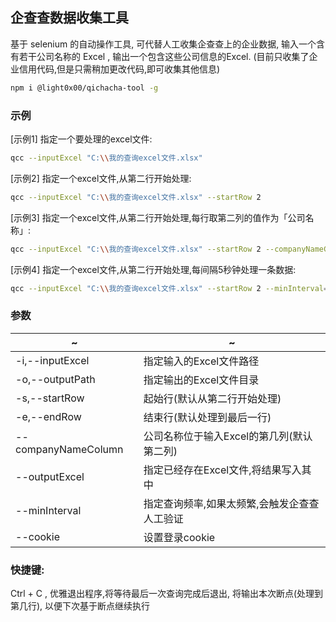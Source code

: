 
## 企查查数据收集工具

基于 selenium 的自动操作工具, 可代替人工收集企查查上的企业数据, 输入一个含有若干公司名称的 Excel , 输出一个包含这些公司信息的Excel. (目前只收集了企业信用代码,但是只需稍加更改代码,即可收集其他信息)

```bash
npm i @light0x00/qichacha-tool -g
```

### 示例
	
[示例1] 指定一个要处理的excel文件:  

```bash
qcc --inputExcel "C:\\我的查询excel文件.xlsx" 
```

[示例2] 指定一个excel文件,从第二行开始处理: 
			
```bash
qcc --inputExcel "C:\\我的查询excel文件.xlsx" --startRow 2
```

[示例3] 指定一个excel文件,从第二行开始处理,每行取第二列的值作为「公司名称」: 

```bash
qcc --inputExcel "C:\\我的查询excel文件.xlsx" --startRow 2 --companyNameColumn=2
```

[示例4] 指定一个excel文件,从第二行开始处理,每间隔5秒钟处理一条数据: 

```bash
qcc --inputExcel "C:\\我的查询excel文件.xlsx" --startRow 2 --minInterval=5000
```

### 参数

~|~
--|--
-i,--inputExcel |	指定输入的Excel文件路径
-o,--outputPath | 指定输出的Excel文件目录
-s,--startRow | 起始行(默认从第二行开始处理)
-e,--endRow | 结束行(默认处理到最后一行)
--companyNameColumn | 公司名称位于输入Excel的第几列(默认第二列)
--outputExcel | 指定已经存在Excel文件,将结果写入其中
--minInterval | 指定查询频率,如果太频繁,会触发企查查人工验证
--cookie | 设置登录cookie

### 快捷键:
Ctrl + C , 优雅退出程序,将等待最后一次查询完成后退出, 将输出本次断点(处理到第几行), 以便下次基于断点继续执行